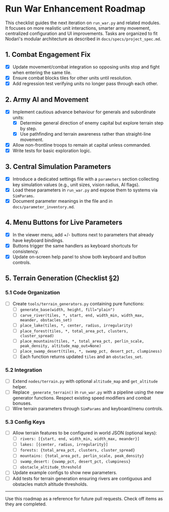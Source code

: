 # Run War Enhancement Roadmap

This checklist guides the next iteration on `run_war.py` and related modules.
It focuses on more realistic unit interactions, smarter army movement, centralized
configuration and UI improvements. Tasks are organized to fit Nodari's modular
architecture as described in `docs/specs/project_spec.md`.

## 1. Combat Engagement Fix
- [x] Update movement/combat integration so opposing units stop and fight when
  entering the same tile.
- [x] Ensure combat blocks tiles for other units until resolution.
- [x] Add regression test verifying units no longer pass through each other.

## 2. Army AI and Movement
- [x] Implement cautious advance behaviour for generals and subordinate units:
  - [x] Determine general direction of enemy capital but explore terrain step by step.
  - [x] Use pathfinding and terrain awareness rather than straight-line movement.
- [x] Allow non-frontline troops to remain at capital unless commanded.
- [x] Write tests for basic exploration logic.

## 3. Central Simulation Parameters
- [x] Introduce a dedicated settings file with a `parameters` section collecting
  key simulation values (e.g., unit sizes, vision radius, AI flags).
- [x] Load these parameters in `run_war.py` and expose them to systems via `SimParams`.
- [x] Document parameter meanings in the file and in `docs/parameter_inventory.md`.

## 4. Menu Buttons for Live Parameters
- [x] In the viewer menu, add +/- buttons next to parameters that already have
  keyboard bindings.
- [x] Buttons trigger the same handlers as keyboard shortcuts for consistency.
- [x] Update on-screen help panel to show both keyboard and button controls.

## 5. Terrain Generation (Checklist §2)

### 5.1 Code Organization
- [ ] Create `tools/terrain_generators.py` containing pure functions:
  - [ ] `generate_base(width, height, fill="plain")`
  - [ ] `carve_river(tiles, *, start, end, width_min, width_max, meander, obstacles_set)`
  - [ ] `place_lake(tiles, *, center, radius, irregularity)`
  - [ ] `place_forest(tiles, *, total_area_pct, clusters, cluster_spread)`
  - [ ] `place_mountains(tiles, *, total_area_pct, perlin_scale, peak_density, altitude_map_out=None)`
  - [ ] `place_swamp_desert(tiles, *, swamp_pct, desert_pct, clumpiness)`
  - [ ] Each function returns updated `tiles` and an `obstacles_set`.

### 5.2 Integration
- [ ] Extend `nodes/terrain.py` with optional `altitude_map` and `get_altitude` helper.
- [ ] Replace `_generate_terrain()` in `run_war.py` with a pipeline using the new
  generator functions. Respect existing speed modifiers and combat bonuses.
- [ ] Wire terrain parameters through `SimParams` and keyboard/menu controls.

### 5.3 Config Keys
- [ ] Allow terrain features to be configured in world JSON (optional keys):
  - [ ] `rivers: [{start, end, width_min, width_max, meander}]`
  - [ ] `lakes: [{center, radius, irregularity}]`
  - [ ] `forests: {total_area_pct, clusters, cluster_spread}`
  - [ ] `mountains: {total_area_pct, perlin_scale, peak_density}`
  - [ ] `swamp_desert: {swamp_pct, desert_pct, clumpiness}`
  - [ ] `obstacle_altitude_threshold`
- [ ] Update example configs to show new parameters.
- [ ] Add tests for terrain generation ensuring rivers are contiguous and
  obstacles match altitude thresholds.

---

Use this roadmap as a reference for future pull requests. Check off items as
they are completed.

